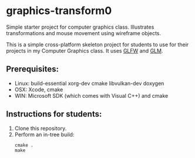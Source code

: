 # graphics-transform0

Simple starter project for computer graphics class. Illustrates transformations
and mouse movement using wireframe objects.

This is a simple cross-platform skeleton project for students to use for their projects in my Computer Graphics class. It uses [GLFW](http://www.glfw.org/) and [GLM](http://glm.g-truc.net/).

## Prerequisites:
  * Linux: build-essential xorg-dev cmake libvulkan-dev doxygen
  * OSX: Xcode, cmake
  * WIN: Microsoft SDK (which comes with Visual C++) and cmake

## Instructions for students:

  1. Clone this repository.
  2. Perform an in-tree build:
      ```
      cmake .
      make
      ```
